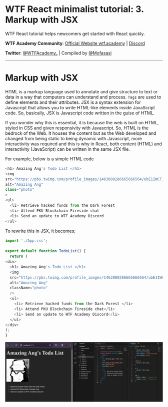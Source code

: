 # WTF React minimalist tutorial: 3. Markup with JSX

WTF React tutorial helps newcomers get started with React quickly.

**WTF Academy Community**: [Official Website wtf.academy](https://wtf.academy) | [Discord](https://discord.gg/5akcruXrsk)

**Twitter**: [@WTFAcademy_](https://twitter.com/WTFAcademy_) | Compiled by [@Mofasasi](https://twitter.com/mofasasi)

---

# Markup with JSX

HTML is a markup language used to annotate and give structure to text or data in a way that computers can understand and process. `Tags` are used to define elements and their attributes. JSX is a syntax extension for Javascript that allows you to write HTML-like elements inside JavaScript code. So, basically, JSX is Javascript code written in the guise of HTML.

If you wonder why this is essential, it is because the web is built on HTML, styled in CSS and given responsivity with Javascript. So, HTML is the bedrock of the Web. It houses the content but as the Web developed and changed from being static to being dynamic with Javascript, more interactivity was required and this is why in React, both content (HTML) and interactivity (JavaScript) can be written in the same JSX file.

For example, below is a simple HTML code

```javascript
<h1> Amazing Ang's Todo List </h1>
<img
src="https://pbs.twimg.com/profile_images/1463080286665666564/ubE1IWCT_400x400.jpg"
alt="Amazing Ang"
class="photo"
>
<ul>
  <li> Retrieve hacked funds from the Dark Forest
  <li> Attend PKU Blockchain Fireside chat
  <li> Send an update to WTF Academy Discord
</ul>
```

To rewrite this in JSX, it becomes;

```javascript
import './App.css';

export default function TodoList() {
  return (
<div>
  <h1> Amazing Ang's Todo List </h1>
  <img
  src="https://pbs.twimg.com/profile_images/1463080286665666564/ubE1IWCT_400x400.jpg"
  alt="Amazing Ang"
  className="photo"
  />
  <ul>
    <li> Retrieve hacked funds from the Dark Forest </li>
    <li> Attend PKU Blockchain Fireside chat</li>
    <li> Send an update to WTF Academy Discord</li>
  </ul>
</div>
);
}
```
![3-1](./img/3-1.png) 
